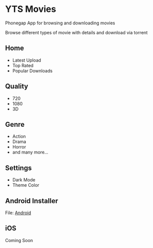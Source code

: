 # YTS Movies
Phonegap App for browsing and downloading movies

Browse different types of movie with details and download via torrent 

## Home
- Latest Upload
- Top Rated
- Popular Downloads

## Quality
- 720
- 1080
- 3D

## Genre
- Action
- Drama
- Horror
- and many more...

## Settings
- Dark Mode
- Theme Color

## Android Installer
File: [Android](https://github.com/johndavemanuel/yts-movies/blob/master/YTSMovies-debug.3394139.1.apk)

## iOS 
Coming Soon
